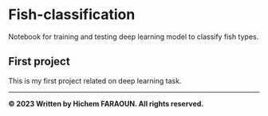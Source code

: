 # Fish-classification
Notebook for training and testing deep learning model to classify fish types.

## First project
This is my first project related on deep learning task.

---

**© 2023 Written by Hichem FARAOUN. All rights reserved.**
